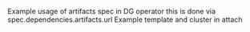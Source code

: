 Example usage of artifacts spec in DG operator
this is done via spec.dependencies.artifacts.url
Example template and cluster in attach